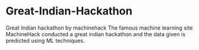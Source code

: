 # Great-Indian-Hackathon
Great Indian hackathon by machinehack
The famous machine learning site MachineHack conducted a great indian hackathon and the data given is predicted using ML techniques.
